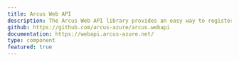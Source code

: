 ```yaml
---
title: Arcus Web API
description: The Arcus Web API library provides an easy way to register and configure complex functionality to your application. We provide ways to add shared access key authentication, HTTP correlation, request tracking, strict JSON formatting, and other boilerplate code that can be added with zero effort. 
github: https://github.com/arcus-azure/arcus.webapi
documentation: https://webapi.arcus-azure.net/
type: component
featured: true
---
```


